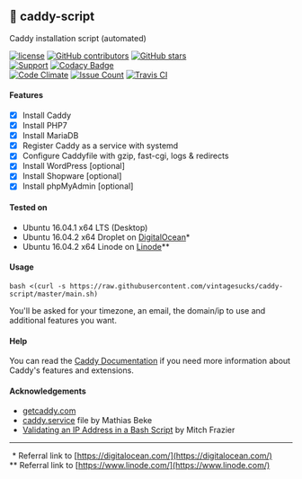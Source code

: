 ## :whale: caddy-script  
Caddy installation script (automated)

[![license](https://img.shields.io/github/license/vintagesucks/caddy-script.svg)](https://github.com/vintagesucks/caddy-script/blob/master/LICENSE) [![GitHub contributors](https://img.shields.io/github/contributors/vintagesucks/caddy-script.svg)](https://github.com/vintagesucks/caddy-script/graphs/contributors) [![GitHub stars](https://img.shields.io/github/stars/vintagesucks/caddy-script.svg?style=flat&label=stars)](https://github.com/vintagesucks/caddy-script/stargazers)  
[![Support](https://img.shields.io/badge/Support%20the%20author-DigitalOcean*-blue.svg)](https://m.do.co/c/3c23791febd7) [![Codacy Badge](https://api.codacy.com/project/badge/Grade/a0b0746d7a9f4a9db9fe7ae0d1fd775b)](https://www.codacy.com/app/vintagesucks/caddy-script?utm_source=github.com&amp;utm_medium=referral&amp;utm_content=vintagesucks/caddy-script&amp;utm_campaign=Badge_Grade)  
[![Code Climate](https://codeclimate.com/github/vintagesucks/caddy-script/badges/gpa.svg)](https://codeclimate.com/github/vintagesucks/caddy-script) [![Issue Count](https://img.shields.io/codeclimate/issues/github/vintagesucks/caddy-script.svg)](https://codeclimate.com/github/vintagesucks/caddy-script/issues) [![Travis CI](https://api.travis-ci.org/vintagesucks/caddy-script.svg?branch=master)](https://travis-ci.org/vintagesucks/caddy-script)  

#### Features
- [x] Install Caddy
- [x] Install PHP7
- [x] Install MariaDB
- [x] Register Caddy as a service with systemd
- [x] Configure Caddyfile with gzip, fast-cgi, logs & redirects
- [x] Install WordPress [optional]
- [x] Install Shopware [optional]
- [x] Install phpMyAdmin [optional]  

#### Tested on

- Ubuntu 16.04.1 x64 LTS (Desktop)
- Ubuntu 16.04.2 x64 Droplet on [DigitalOcean](https://m.do.co/c/3c23791febd7)*
- Ubuntu 16.04.2 x64 Linode on [Linode](https://www.linode.com/?r=d642007a0d1ab4e27e2ad163aa87e6f93b65088e)**

#### Usage

`bash <(curl -s https://raw.githubusercontent.com/vintagesucks/caddy-script/master/main.sh)`

You'll be asked for your timezone, an email, the domain/ip to use and additional features you want.

#### Help

You can read the [Caddy Documentation](https://caddyserver.com/docs) if you need more information about Caddy's features and extensions.

#### Acknowledgements

- [getcaddy.com](https://getcaddy.com/)
- [caddy.service](https://denbeke.be/blog/servers/running-caddy-server-as-a-service-with-systemd/) file by Mathias Beke  
- [Validating an IP Address in a Bash Script](https://www.linuxjournal.com/content/validating-ip-address-bash-script) by Mitch Frazier

---

&thinsp;&thinsp;\* Referral link to [https://digitalocean.com/](https://digitalocean.com/)   
\*\* Referral link to [https://www.linode.com/](https://www.linode.com/)
